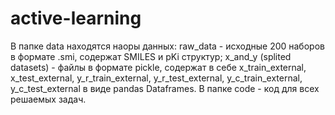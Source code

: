 # active-learning
В папке data находятся наоры данных: raw_data - исходные 200 наборов в формате .smi, содержат SMILES и pKi структур; x_and_y (splited datasets) - файлы в формате pickle, содержат в себе x_train_external, x_test_external, y_r_train_external, y_r_test_external, y_c_train_external, y_c_test_external в виде pandas Dataframes.
В папке code - код для всех решаемых задач.
